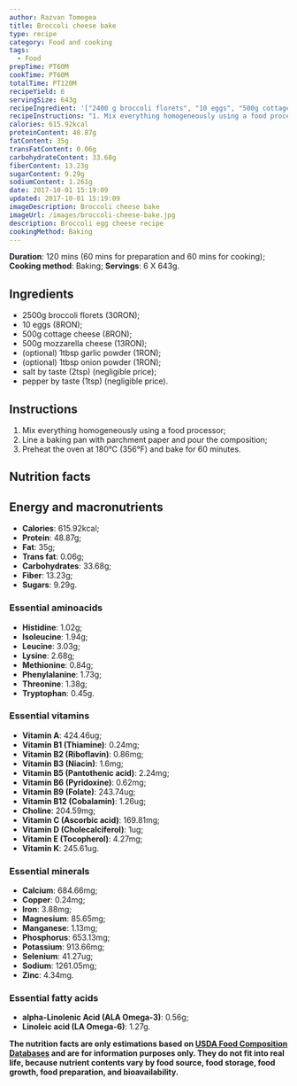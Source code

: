```yaml
---
author: Razvan Tomegea
title: Broccoli cheese bake
type: recipe
category: Food and cooking
tags:
  - Food
prepTime: PT60M
cookTime: PT60M
totalTime: PT120M
recipeYield: 6
servingSize: 643g
recipeIngredient: '["2400 g broccoli florets", "10 eggs", "500g cottage cheese", "500g mozzarella cheese", "(optional) 1tbsp garlic powder", "(optional) 1tbsp onion powder", "salt by taste (2 tsp)", "pepper by taste (2 tsp)"]'
recipeInstructions: "1. Mix everything homogeneously using a food processor;\n2. Line a baking pan with parchment paper and pour the composition;\n3. Preheat the oven at 180&deg;C (356&deg;F) and bake for 60 minutes"
calories: 615.92kcal
proteinContent: 48.87g
fatContent: 35g
transFatContent: 0.06g
carbohydrateContent: 33.68g
fiberContent: 13.23g
sugarContent: 9.29g
sodiumContent: 1.261g
date: 2017-10-01 15:19:09
updated: 2017-10-01 15:19:09
imageDescription: Broccoli cheese bake
imageUrl: /images/broccoli-cheese-bake.jpg
description: Broccoli egg cheese recipe
cookingMethod: Baking
---
```

**Duration**: 120 mins (60 mins for preparation and 60 mins for cooking);
**Cooking method**: Baking;
**Servings**: 6 X 643g.

## Ingredients
- 2500g broccoli florets (30RON);
- 10 eggs (8RON);
- 500g cottage cheese (8RON);
- 500g mozzarella cheese (13RON);
- (optional) 1tbsp garlic powder (1RON);
- (optional) 1tbsp onion powder (1RON);
- salt by taste (2tsp) (negligible price);
- pepper by taste (1tsp) (negligible price).
<!-- more -->

## Instructions
1. Mix everything homogeneously using a food processor;
2. Line a baking pan with parchment paper and pour the composition;
3. Preheat the oven at 180&deg;C (356&deg;F) and bake for 60 minutes.

## Nutrition facts
## Energy and macronutrients
- **Calories**: 615.92kcal;
- **Protein**: 48.87g;
- **Fat**: 35g;
- **Trans fat**: 0.06g;
- **Carbohydrates**: 33.68g;
- **Fiber**: 13.23g;
- **Sugars**: 9.29g.

### Essential aminoacids
- **Histidine**: 1.02g;
- **Isoleucine**: 1.94g;
- **Leucine**: 3.03g;
- **Lysine**: 2.68g;
- **Methionine**: 0.84g;
- **Phenylalanine**: 1.73g;
- **Threonine**: 1.38g;
- **Tryptophan**: 0.45g.

### Essential vitamins
- **Vitamin A**: 424.46ug;
- **Vitamin B1 (Thiamine)**: 0.24mg;
- **Vitamin B2 (Riboflavin)**: 0.86mg;
- **Vitamin B3 (Niacin)**: 1.6mg;
- **Vitamin B5 (Pantothenic acid)**: 2.24mg;
- **Vitamin B6 (Pyridoxine)**: 0.62mg;
- **Vitamin B9 (Folate)**: 243.74ug;
- **Vitamin B12 (Cobalamin)**: 1.26ug;
- **Choline**: 204.59mg;
- **Vitamin C (Ascorbic acid)**: 169.81mg;
- **Vitamin D (Cholecalciferol)**: 1ug;
- **Vitamin E (Tocopherol)**: 4.27mg;
- **Vitamin K**: 245.61ug.

### Essential minerals
- **Calcium**: 684.66mg;
- **Copper**: 0.24mg;
- **Iron**: 3.88mg;
- **Magnesium**: 85.65mg;
- **Manganese**: 1.13mg;
- **Phosphorus**: 653.13mg;
- **Potassium**: 913.66mg;
- **Selenium**: 41.27ug;
- **Sodium**: 1261.05mg;
- **Zinc**: 4.34mg.

### Essential fatty acids
- **alpha-Linolenic Acid (ALA Omega-3)**: 0.56g;
- **Linoleic acid (LA Omega-6)**: 1.27g.

**The nutrition facts are only estimations based on [USDA Food Composition Databases](https://ndb.nal.usda.gov/ndb/search/list) and are for information purposes only. They do not fit into real life, because nutrient contents vary by food source, food storage, food growth, food preparation, and bioavailability.**
